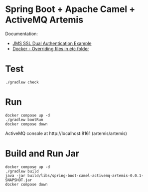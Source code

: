 # Spring Boot + Apache Camel + ActiveMQ Artemis

Documentation:

* [JMS SSL Dual Authentication Example](https://github.com/apache/activemq-artemis/tree/2.30.0/examples/features/standard/ssl-enabled-dual-authentication)
* [Docker - Overriding files in etc folder](https://activemq.apache.org/components/artemis/documentation/latest/docker.html#overriding-files-in-etc-folder)

# Test
```
./gradlew check
```

# Run
```
docker compose up -d
./gradlew bootRun
docker compose down
```

ActiveMQ console at http://localhost:8161 (artemis/artemis)

# Build and Run Jar
```
docker compose up -d
./gradlew build
java -jar build/libs/spring-boot-camel-activemq-artemis-0.0.1-SNAPSHOT.jar
docker compose down
```
